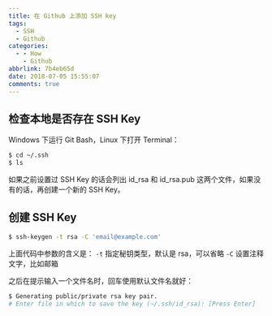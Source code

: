 ```yaml
---
title: 在 Github 上添加 SSH key
tags:
  - SSH
  - Github
categories:
  - - How
    - Github
abbrlink: 7b4eb65d
date: 2018-07-05 15:55:07
comments: true
---
```


## 检查本地是否存在 SSH Key

Windows 下运行 Git Bash，Linux 下打开 Terminal：

``` bash
$ cd ~/.ssh
$ ls
```

如果之前设置过 SSH Key 的话会列出 id_rsa 和 id_rsa.pub 这两个文件，如果没有的话，再创建一个新的 SSH Key。

<!-- more -->

## 创建 SSH Key

``` bash
$ ssh-keygen -t rsa -C 'email@example.com'
```

上面代码中参数的含义是：
`-t` 指定秘钥类型，默认是 rsa，可以省略
`-C` 设置注释文字，比如邮箱

之后在提示输入一个文件名时，回车使用默认文件名就好：

``` bash
$ Generating public/private rsa key pair.
# Enter file in which to save the key (~/.ssh/id_rsa): [Press Enter]
```
